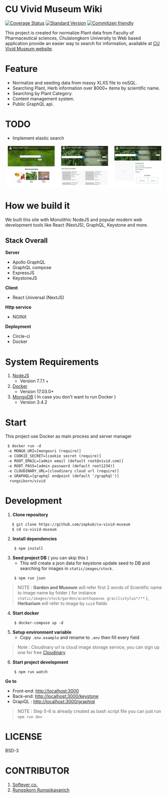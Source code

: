 # CU Vivid Museum Wiki
[![Coverage Status](https://coveralls.io/repos/github/zapkub/cu-vivid-museum-wiki/badge.svg?branch=develop)](https://coveralls.io/github/zapkub/cu-vivid-museum-wiki?branch=develop)
[![Standard Version](https://img.shields.io/badge/release-standard%20version-brightgreen.svg)](https://github.com/conventional-changelog/standard-version)
[![Commitizen friendly](https://img.shields.io/badge/commitizen-friendly-brightgreen.svg)](http://commitizen.github.io/cz-cli/)

This project is created for normalize Plant data from Faculty of Pharmaceutical sciences, Chulalongkorn University to Web based application provide an easier way to search for information, available at [CU Vivid Museum website]().
# Feature
 - Normalize and seeding data from massy XLXS file to noSQL.
 - Searching Plant, Herb information over 8000+ items by scientific name.
 - Searching by Plant Category.
 - Content management system.
 - Public GraphQL api.

# TODO
 - Implement elastic search

![SS](./docs/overall.jpg)

# How we build it
We built this site with Monolithic NodeJS and popular modern web development tools like React (NextJS), GraphQL, Keystone and more.

## Stack Overall
**Server**
- Apollo GraphQL
- GraphQL compose
- ExpressJS
- KeystoneJS

**Client**
- React Universal (NextJS)

**Http service**
- NGINX

**Deployment**
- Circle-ci
- Docker


# System Requirements
1. [NodeJS](https://nodejs.org/en/)
    - Version 7.7.1 +
2. [Docker](https://www.docker.com/)
    - Version 17.03.0+
3. [MongoDB](https://www.mongodb.com/) ( In case you don't want to run Docker )
    - Version 3.4.2

# Start
This project use Docker as main process and server manager
```
 $ docker run -d 
 -e MONGO_URI=[mongouri (require)]
 -e COOKIE_SECRET=[cookie secret (require)]
 -e ROOT_EMAIL=[admin email (default root@vivid.com)]
 -e ROOT_PASS=[admin password (default root1234)]
 -e CLOUDINARY_URL=[cloudinary cloud url (require)]
 -e GRAPHQL=[graphql endpoint (default '/graphql')]
  rungsikorn/vivid
```


# Development
1. **Clone repository**
```
   $ git clone https://github.com/zapkub/cu-vivid-museum
   $ cd cu-vivid-museum
```
2. **Install dependencies**
```
    $ npm install
```

3. **Seed project DB** ( you can skip this )
    - This will create a json data for keystone update seed to DB and searching for images in `static/images/stock`.
```
    $ npm run json
```

> NOTE : 
**Garden and Museum** will refer first 2 words of Scientific name to image name by folder ( for instance `static/images/stock/garden/acanthopanax gracilistylus*/**` ), **Herbarium** will refer to image by `cuid` fields


4. **Start docker**
```
    $ docker-compose up -d
```
5. **Setup environment variable**
    - Copy `.env.example` and rename to `.env` then fill every field
> Note : Cloudinary url is cloud image storage service, you can sign up one for free [Cloudinary](https://cloudinary.com/console)
6. **Start project development**
```
    $ npm run watch
```

**Go to**
- Front-end: [http://localhost:3000](http://localhost:3000)
- Back-end: [http://localhost:3000/keystone](http://localhost:3000/keystone)
- GrapiQL : [http://localhost:3000/graphiql](http://localhost:3000/graphiql)

> NOTE : Step 5-6 is already created as bash script file you can just run `npm run dev`

# LICENSE
BSD-3

# CONTRIBUTOR
 1. [Softever co.](http://www.softever.co.th/)
 2. [Rungsikorn Rungsikavanich](https://github.com/zapkub)
